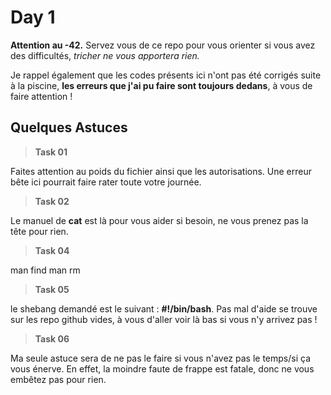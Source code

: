 # Day 1

**Attention au -42.** Servez vous de ce repo pour vous orienter si vous avez des difficultés, *tricher ne vous apportera rien.*

Je rappel également que les codes présents ici n'ont pas été corrigés suite à la piscine, **les erreurs que j'ai pu faire sont toujours dedans**, à vous de faire attention !

## Quelques Astuces

> **Task 01**

Faites attention au poids du fichier ainsi que les autorisations. Une erreur bête ici pourrait faire rater toute votre journée.

> **Task 02**

Le manuel de **cat** est là pour vous aider si besoin, ne vous prenez pas la tête pour rien.

> **Task 04**

man find
man rm

> **Task 05**

le shebang demandé est le suivant : **#!/bin/bash**.
Pas mal d'aide se trouve sur les repo github vides, à vous d'aller voir là bas si vous n'y arrivez pas !

> **Task 06**

Ma seule astuce sera de ne pas le faire si vous n'avez pas le temps/si ça vous énerve. En effet, la moindre faute de frappe est fatale, donc ne vous embêtez pas pour rien.